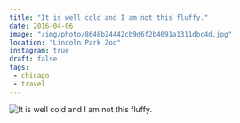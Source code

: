 ```yaml
---
title: "It is well cold and I am not this fluffy."
date: 2016-04-06
image: "/img/photo/8648b24442cb9d6f2b4091a1311dbc4d.jpg"
location: "Lincoln Park Zoo"
instagram: true
draft: false
tags:
 - chicago
 - travel
---
```


![It is well cold and I am not this fluffy.](/img/photo/8648b24442cb9d6f2b4091a1311dbc4d.jpg)
